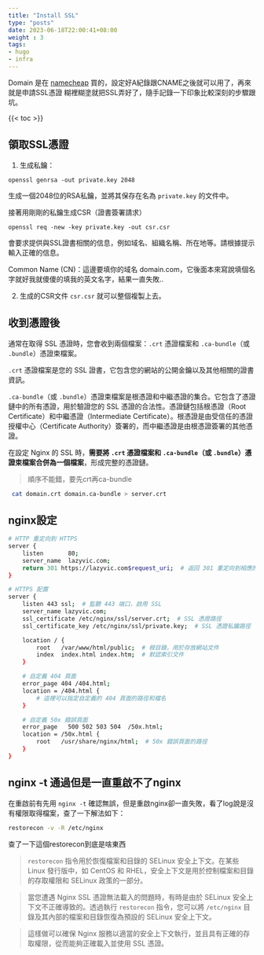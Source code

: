 ```yaml
---
title: "Install SSL"
type: "posts"
date: 2023-06-18T22:00:41+08:00
weight : 3
tags:
- hugo
- infra 
---
```


Domain 是在 [namecheap](https://www.namecheap.com/) 買的，設定好A紀錄跟CNAME之後就可以用了，再來就是申請SSL憑證
糊裡糊塗就把SSL弄好了，隨手記錄一下印象比較深刻的步驟跟坑。

{{< toc >}}

## 領取SSL憑證


1. 生成私鑰：

```
openssl genrsa -out private.key 2048
```

生成一個2048位的RSA私鑰，並將其保存在名為 `private.key` 的文件中。

接著用剛剛的私鑰生成CSR（證書簽署請求）

```
openssl req -new -key private.key -out csr.csr
```

會要求提供與SSL證書相關的信息，例如域名、組織名稱、所在地等。請根據提示輸入正確的信息。

Common Name (CN)：這邊要填你的域名 domain.com，它後面本來寫說填個名字就好我就傻傻的填我的英文名字，結果一直失敗..

2. 生成的CSR文件 `csr.csr` 就可以整個複製上去。





## 收到憑證後

通常在取得 SSL 憑證時，您會收到兩個檔案：`.crt` 憑證檔案和 `.ca-bundle`（或 `.bundle`）憑證束檔案。

`.crt` 憑證檔案是您的 SSL 證書，它包含您的網站的公開金鑰以及其他相關的證書資訊。

`.ca-bundle`（或 `.bundle`）憑證束檔案是根憑證和中繼憑證的集合。它包含了憑證鏈中的所有憑證，用於驗證您的 SSL 憑證的合法性。憑證鏈包括根憑證（Root Certificate）和中繼憑證（Intermediate Certificate）。根憑證是由受信任的憑證授權中心（Certificate Authority）簽署的，而中繼憑證是由根憑證簽署的其他憑證。

在設定 Nginx 的 SSL 時，**需要將 `.crt` 憑證檔案和 `.ca-bundle`（或 `.bundle`）憑證束檔案合併為一個檔案**，形成完整的憑證鏈。



>順序不能錯，要先crt再ca-bundle 

```bash
 cat domain.crt domain.ca-bundle > server.crt
```



## nginx設定 



```bash
# HTTP 重定向到 HTTPS
server {
    listen       80;
    server_name  lazyvic.com;
    return 301 https://lazyvic.com$request_uri;  # 返回 301 重定向到相應的 HTTPS URL
}

# HTTPS 配置
server {
    listen 443 ssl;  # 監聽 443 端口，啟用 SSL
    server_name lazyvic.com;
    ssl_certificate /etc/nginx/ssl/server.crt;  # SSL 憑證路徑
    ssl_certificate_key /etc/nginx/ssl/private.key;  # SSL 憑證私鑰路徑

    location / {
        root   /var/www/html/public;  # 根目錄，用於存放網站文件
        index  index.html index.htm;  # 默認索引文件
    }

    # 自定義 404 頁面
    error_page 404 /404.html;
    location = /404.html {
        # 這裡可以指定自定義的 404 頁面的路徑和檔名
    }

    # 自定義 50x 錯誤頁面
    error_page   500 502 503 504  /50x.html;
    location = /50x.html {
        root   /usr/share/nginx/html;  # 50x 錯誤頁面的路徑
    }
}

```





## nginx -t 通過但是一直重啟不了nginx



在重啟前有先用 `nginx -t` 確認無誤，但是重啟nginx卻一直失敗，看了log說是沒有權限取得檔案，查了一下解法如下：

```bash
restorecon -v -R /etc/nginx
```

查了一下這個restorecon到底是啥東西

>`restorecon` 指令用於恢復檔案和目錄的 SELinux 安全上下文。在某些 Linux 發行版中，如 CentOS 和 RHEL，安全上下文是用於控制檔案和目錄的存取權限和 SELinux 政策的一部分。

> 當您遭遇 Nginx SSL 憑證無法載入的問題時，有時是由於 SELinux 安全上下文不正確導致的。透過執行 `restorecon` 指令，您可以將 `/etc/nginx` 目錄及其內部的檔案和目錄恢復為預設的 SELinux 安全上下文。

> 這樣做可以確保 Nginx 服務以適當的安全上下文執行，並且具有正確的存取權限，從而能夠正確載入並使用 SSL 憑證。
